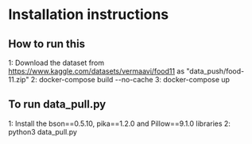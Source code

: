# Installation instructions

## How to run this

1: Download the dataset from https://www.kaggle.com/datasets/vermaavi/food11 as "data_push/food-11.zip"
2: docker-compose build --no-cache
3: docker-compose up

## To run data_pull.py

1: Install the bson==0.5.10, pika==1.2.0 and Pillow==9.1.0 libraries
2: python3 data_pull.py
